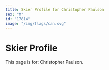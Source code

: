 ```yaml
---
title: Skier Profile for Christopher Paulson
sex: "M"
id: "17814"
image: "/img/flags/can.svg" 
---
```


# Skier Profile

This page is for: Christopher Paulson.
    